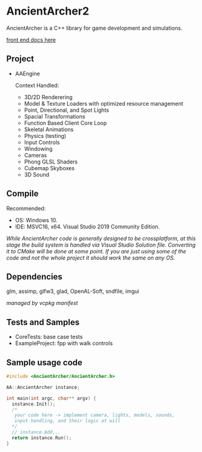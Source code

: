 # AncientArcher2

AncientArcher is a C++ library for game development and simulations.

[front end docs here](https://mattearly.github.io/AncientArcher/index.html)
## Project
 
 - AAEngine

   Context Handled: 
    - 3D/2D Renderering
    - Model & Texture Loaders with optimized resource management 
    - Point, Directional, and Spot Lights
    - Spacial Transformations
    - Function Based Client Core Loop
    - Skeletal Animations
    - Physics (testing)
    - Input Controls
    - Windowing
    - Cameras
    - Phong GLSL Shaders
    - Cubemap Skyboxes
    - 3D Sound

## Compile

Recommended: 
 - OS: Windows 10.
 - IDE: MSVC16, x64. Visual Studio 2019 Community Edition.

*While AncientArcher code is generally designed to be crossplatform, at this stage the build system is handled via Visual Studio Solution file. Converting it to CMake will be done at some point. If you are just using some of the code and not the whole project it should work the same on any OS.*

## Dependencies

glm, assimp, glfw3, glad, OpenAL-Soft, sndfile, imgui

*managed by vcpkg manifest*

## Tests and Samples

- CoreTests: base case tests
- ExampleProject: fpp with walk controls

## Sample usage code

```cpp
#include <AncientArcher/AncientArcher.h>

AA::AncientArcher instance;

int main(int argc, char** argv) {
  instance.Init();
  /* 
   your code here -> implement camera, lights, models, sounds, 
   input handling, and their logic at will 
  */
  // instance.Add...
  return instance.Run();
}
```
